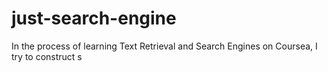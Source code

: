 # just-search-engine
In the process of learning Text Retrieval and Search Engines on Coursea, I try to construct s
